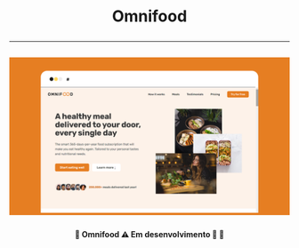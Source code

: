 </p>
<h1 align="center"> 
    Omnifood <br> 
    <hr>
    <img alt="Omnifood" title="" src="./img/omnifood.png"/>
</h1>

<h4 align="center"> 
	🚧 Omnifood ⚠️ Em desenvolvimento 🚀 🚧
</h4>
